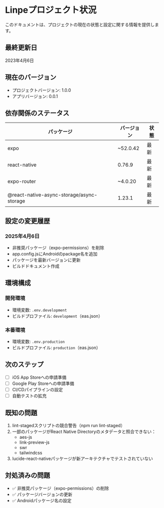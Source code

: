 # Linpeプロジェクト状況

このドキュメントは、プロジェクトの現在の状態と設定に関する情報を提供します。

## 最終更新日

2023年4月6日

## 現在のバージョン

- プロジェクトバージョン: 1.0.0
- アプリバージョン: 0.0.1

## 依存関係のステータス

| パッケージ                                | バージョン | 状態 |
| ----------------------------------------- | ---------- | ---- |
| expo                                      | ~52.0.42   | 最新 |
| react-native                              | 0.76.9     | 最新 |
| expo-router                               | ~4.0.20    | 最新 |
| @react-native-async-storage/async-storage | 1.23.1     | 最新 |

## 設定の変更履歴

### 2025年4月6日

- 非推奨パッケージ（expo-permissions）を削除
- app.config.jsにAndroidのpackage名を追加
- パッケージを最新バージョンに更新
- ビルドドキュメント作成

## 環境構成

### 開発環境

- 環境変数: `.env.development`
- ビルドプロファイル: `development`（eas.json）

### 本番環境

- 環境変数: `.env.production`
- ビルドプロファイル: `production`（eas.json）

## 次のステップ

- [ ] iOS App Storeへの申請準備
- [ ] Google Play Storeへの申請準備
- [ ] CI/CDパイプラインの設定
- [ ] 自動テストの拡充

## 既知の問題

1. lint-stagedスクリプトの競合警告（npm run lint-staged）
2. 一部のパッケージがReact Native Directoryのメタデータと照合できない：
   - aes-js
   - link-preview-js
   - swr
   - tailwindcss
3. lucide-react-nativeパッケージが新アーキテクチャでテストされていない

## 対処済みの問題

- ✅ 非推奨パッケージ（expo-permissions）の削除
- ✅ パッケージバージョンの更新
- ✅ Androidパッケージ名の設定
